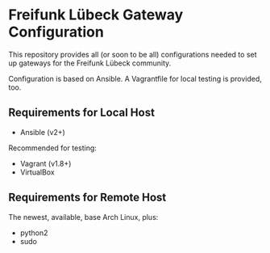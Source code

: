 Freifunk Lübeck Gateway Configuration
=====================================

This repository provides all (or soon to be all) configurations needed to set up gateways for the Freifunk Lübeck community.

Configuration is based on Ansible. A Vagrantfile for local testing is provided, too.

## Requirements for Local Host

* Ansible (v2+)

Recommended for testing:

* Vagrant (v1.8+)
* VirtualBox

## Requirements for Remote Host

The newest, available, base Arch Linux, plus:

- python2
- sudo

